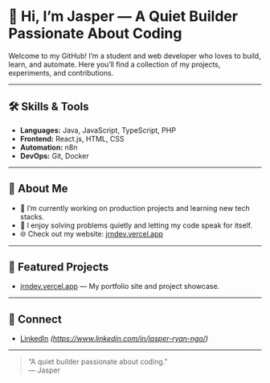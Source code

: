 # 👋 Hi, I’m Jasper — A Quiet Builder Passionate About Coding

Welcome to my GitHub! I’m a student and web developer who loves to build, learn, and automate. Here you’ll find a collection of my projects, experiments, and contributions.

---

## 🛠️ Skills & Tools

- **Languages:** Java, JavaScript, TypeScript, PHP
- **Frontend:** React.js, HTML, CSS
- **Automation:** n8n
- **DevOps:** Git, Docker

---

## 🌱 About Me

- 🔭 I’m currently working on production projects and learning new tech stacks.
- 🧩 I enjoy solving problems quietly and letting my code speak for itself.
- 🌐 Check out my website: [jrndev.vercel.app](https://jrndev.vercel.app/)

---

## 🚀 Featured Projects

- [jrndev.vercel.app](https://jrndev.vercel.app/) — My portfolio site and project showcase.


---

## 🤝 Connect

- [LinkedIn](#) *(https://www.linkedin.com/in/jasper-ryan-ngo/)*


---

> “A quiet builder passionate about coding.”  
> — Jasper
